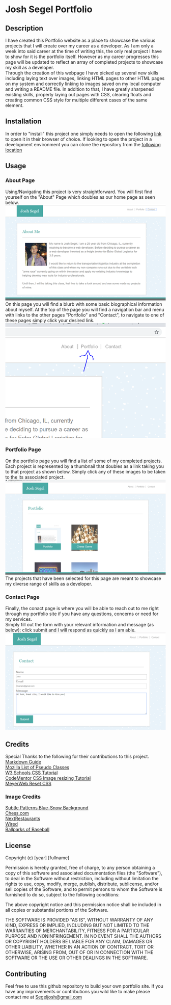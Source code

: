 # Josh Segel Portfolio
## Description
I have created this Portfolio website as a place to showcase the various projects that I will create over my career as a developer. As I am only a week into said career at the time of writing this, the only real project I have to show for it is the portfolio itself. However as my career progresses this page will be updated to reflect an array of completed projects to showcase my skill as a developer.  
Through the creation of this webpage I have picked up several new skills including laying text over images, linking HTML pages to other HTML pages on my system and correctly linking to images saved on my local computer and writing a README file. In addition to that, I have greatly sharpened existing skills, properly laying out pages with CSS, clearing floats and creating common CSS style for multiple different cases of the same element.  

## Installation
In order to "install" this project one simply needs to open the following [link](https://jsegel9.github.io/portfolio/) to open it in their browser of choice. If looking to open the project in a development environment you can clone the repository from the [following location](https://github.com/Jsegel9/portfolio)

## Usage
### About Page
Using/Navigating this project is very straightforward. You will first find yourself on the "About" Page which doubles as our home page as seen below.
![About Page](assets/images/aboutpage.png)  
On this page you will find a blurb with some basic biographical information about myself. At the top of the page you will find a navigation bar and menu with links to the other pages "Portfolio" and "Contact", to navigate to one of these pages simply click your desired link.
![Link Picture](assets/images/aboutlink.png)  
### Portfolio Page
On the portfolio page you will find a list of some of my completed projects. Each project is represented by a thumbnail that doubles as a link taking you to that project as shown below. Simply click any of these images to be taken to the its associated project.
![Portfolio](assets/images/portgallery.png)
The projects that have been selected for this page are meant to showcase my diverse range of skills as a developer.
### Contact Page
Finally, the conact page is where you will be able to reach out to me right through my portfolio site if you have any questions, concerns or need for my services.  
Simply fill out the form with your relevant information and message (as below); click submit and I will respond as quickly as I am able.  
![Contact](/assets/images/contact.png)  
## Credits
Special Thanks to the following for their contributions to this project.
[Markdown Guide](https://www.markdownguide.org/basic-syntax/)  
[Mozilla List of Pseudo Classes](https://developer.mozilla.org/en-US/docs/Web/CSS/Pseudo-classes#:~:targetText=A%20CSS%20pseudo%2Dclass%20is,user's%20pointer%20hovers%20over%20it)  
[W3 Schools CSS Tutorial](https://www.w3schools.com/css/default.asp)  
[CodeMentor CSS Image resizing Tutorial](https://www.codementor.io/theresamostert/cropping-and-resizing-images-with-css-6dstq2euh)  
[MeyerWeb Reset CSS](https://meyerweb.com/eric/tools/css/reset/)  
### Image Credits  
[Subtle Patterns Blue-Snow Background](https://www.toptal.com/designers/subtlepatterns/blue-snow-pattern/)  
[Chess.com](https://www.chess.com/article/view/game-of-the-century-chess)  
[NextRestaurants](http://nextrestaurants.com/restaurant-marketing/restaurant-slow-nights-bar-trivia-night-events/)  
[Wired](https://www.wired.com/story/you-can-power-a-calculator-with-some-leds/)  
[Ballparks of Baseball](https://www.ballparksofbaseball.com/ballparks/wrigley-field/)  
  
## License
Copyright (c) [year] [fullname]

Permission is hereby granted, free of charge, to any person obtaining a copy
of this software and associated documentation files (the "Software"), to deal
in the Software without restriction, including without limitation the rights
to use, copy, modify, merge, publish, distribute, sublicense, and/or sell
copies of the Software, and to permit persons to whom the Software is
furnished to do so, subject to the following conditions:

The above copyright notice and this permission notice shall be included in all
copies or substantial portions of the Software.

THE SOFTWARE IS PROVIDED "AS IS", WITHOUT WARRANTY OF ANY KIND, EXPRESS OR
IMPLIED, INCLUDING BUT NOT LIMITED TO THE WARRANTIES OF MERCHANTABILITY,
FITNESS FOR A PARTICULAR PURPOSE AND NONINFRINGEMENT. IN NO EVENT SHALL THE
AUTHORS OR COPYRIGHT HOLDERS BE LIABLE FOR ANY CLAIM, DAMAGES OR OTHER
LIABILITY, WHETHER IN AN ACTION OF CONTRACT, TORT OR OTHERWISE, ARISING FROM,
OUT OF OR IN CONNECTION WITH THE SOFTWARE OR THE USE OR OTHER DEALINGS IN THE
SOFTWARE.  
## Contributing
Feel free to use this github repository to build your own portfolio site. If you have any improvements or contributions you wild like to make please contact me at <Segeljosh@gmail.com>


